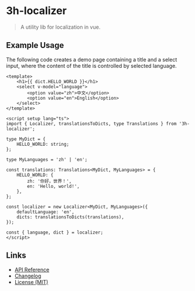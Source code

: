 # 3h-localizer

> A utility lib for localization in vue.

## Example Usage

The following code creates a demo page
containing a title and a select input,
where the content of the title
is controlled by selected language.

```vue
<template>
    <h1>{{ dict.HELLO_WORLD }}</h1>
    <select v-model="language">
        <option value="zh">中文</option>
        <option value="en">English</option>
    </select>
</template>

<script setup lang="ts">
import { Localizer, translationsToDicts, type Translations } from '3h-localizer';

type MyDict = {
    HELLO_WORLD: string;
};

type MyLanguages = 'zh' | 'en';

const translations: Translations<MyDict, MyLanguages> = {
    HELLO_WORLD: {
        zh: '你好，世界！',
        en: 'Hello, world!',
    },
};

const localizer = new Localizer<MyDict, MyLanguages>({
    defaultLanguage: 'en',
    dicts: translationsToDicts(translations),
});

const { language, dict } = localizer;
</script>
```

## Links

- [API Reference](https://github.com/huang2002/3h-localizer/wiki)
- [Changelog](./CHANGELOG.md)
- [License (MIT)](./LICENSE)
